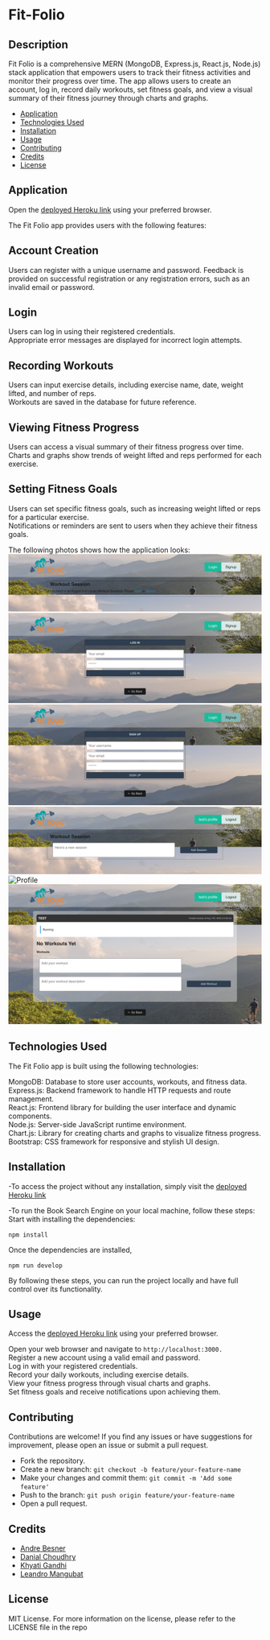 # Fit-Folio

## Description

Fit Folio is a comprehensive MERN (MongoDB, Express.js, React.js, Node.js) stack application that empowers users to track their fitness activities and monitor their progress over time. The app allows users to create an account, log in, record daily workouts, set fitness goals, and view a visual summary of their fitness journey through charts and graphs. </br>

- [Application](#Application)
- [Technologies Used](#TechnologiesUsed)
- [Installation](#Installation)
- [Usage](#usage)
- [Contributing](#Contributing)
- [Credits](#credits)
- [License](#license)

## Application

Open the [deployed Heroku link](Link) using your preferred browser.</br>

The Fit Folio app provides users with the following features:</br>

## Account Creation

Users can register with a unique username and password.
Feedback is provided on successful registration or any registration errors, such as an invalid email or password.</br>

## Login

Users can log in using their registered credentials.</br>
Appropriate error messages are displayed for incorrect login attempts.</br>

## Recording Workouts

Users can input exercise details, including exercise name, date, weight lifted, and number of reps.</br>
Workouts are saved in the database for future reference.</br>

## Viewing Fitness Progress

Users can access a visual summary of their fitness progress over time.</br>
Charts and graphs show trends of weight lifted and reps performed for each exercise.</br>

## Setting Fitness Goals

Users can set specific fitness goals, such as increasing weight lifted or reps for a particular exercise.</br>
Notifications or reminders are sent to users when they achieve their fitness goals.</br>

The following photos shows how the application looks:
![Homepage](./client/src/assets/screenshot1.png)
![Login](./client/src/assets/screenshot2.png)
![Signup](./client/src/assets/screenshot3.png)
![Workout](./client/src/assets/screenshot4.png)
![Profile](./client/src/assets/screenshot5.png)
![Homepage](./client/src/assets/screenshot6.png)

## Technologies Used

The Fit Folio app is built using the following technologies:

MongoDB: Database to store user accounts, workouts, and fitness data.</br>
Express.js: Backend framework to handle HTTP requests and route management.</br>
React.js: Frontend library for building the user interface and dynamic components.</br>
Node.js: Server-side JavaScript runtime environment.</br>
Chart.js: Library for creating charts and graphs to visualize fitness progress.</br>
Bootstrap: CSS framework for responsive and stylish UI design.</br>

## Installation

-To access the project without any installation, simply visit the [deployed Heroku link](Link)

-To run the Book Search Engine on your local machine, follow these steps:
Start with installing the dependencies:

```
npm install
```

Once the dependencies are installed,

```
npm run develop
```

By following these steps, you can run the project locally and have full control over its functionality.

## Usage

Access the [deployed Heroku link](link) using your preferred browser.</br>

Open your web browser and navigate to `http://localhost:3000.`</br>
Register a new account using a valid email and password.</br>
Log in with your registered credentials.</br>
Record your daily workouts, including exercise details.</br>
View your fitness progress through visual charts and graphs.</br>
Set fitness goals and receive notifications upon achieving them.</br>

## Contributing

Contributions are welcome! If you find any issues or have suggestions for improvement, please open an issue or submit a pull request.

- Fork the repository.
- Create a new branch: `git checkout -b feature/your-feature-name`
- Make your changes and commit them: `git commit -m 'Add some feature'`
- Push to the branch: `git push origin feature/your-feature-name`
- Open a pull request.

## Credits

- [Andre Besner](https://github.com/AndreBesner)
- [Danial Choudhry](https://github.com/DanialDevelops)
- [Khyati Gandhi](https://github.com/thekhyatigandhi)
- [Leandro Mangubat](https://github.com/leandromangubat)

## License

MIT License.
For more information on the license, please refer to the LICENSE file in the repo
